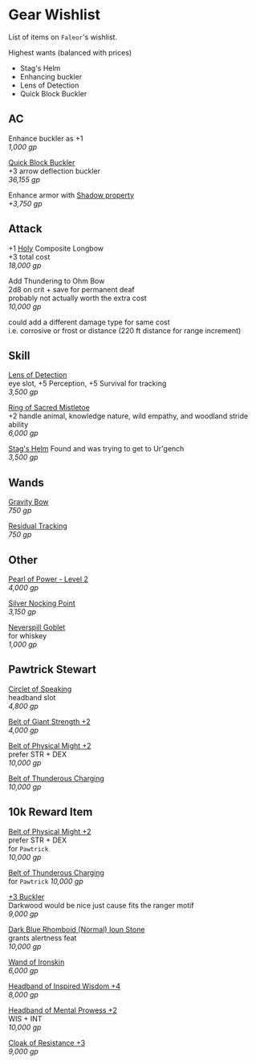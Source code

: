 # Gear Wishlist

List of items on `Faleor`'s wishlist.

Highest wants (balanced with prices)
- Stag's Helm
- Enhancing buckler
- Lens of Detection
- Quick Block Buckler


## AC

Enhance buckler as +1  
_1,000 gp_  

[Quick Block Buckler](https://aonprd.com/MagicArmorDisplay.aspx?ItemName=Quick%20Block%20Buckler)  
+3 arrow deflection buckler  
_36,155 gp_  

Enhance armor with [Shadow property](https://aonprd.com/MagicArmorDisplay.aspx?ItemName=Shadow)  
_+3,750 gp_  


## Attack

+1 [Holy](https://aonprd.com/MagicWeaponsDisplay.aspx?ItemName=Holy) Composite Longbow  
+3 total cost  
_18,000 gp_  

Add Thundering to Ohm Bow  
2d8 on crit + save for permanent deaf  
probably not actually worth the extra cost  
_10,000 gp_  

could add a different damage type for same cost  
i.e. corrosive or frost or distance (220 ft distance for range increment)


## Skill

[Lens of Detection](https://aonprd.com/MagicWondrousDisplay.aspx?FinalName=Lens%20of%20Detection)  
eye slot, +5 Perception, +5 Survival for tracking    
_3,500 gp_  

[Ring of Sacred Mistletoe](https://www.aonprd.com/MagicRingsDisplay.aspx?FinalName=Ring%20of%20Sacred%20Mistletoe)  
+2 handle animal, knowledge nature, wild empathy, and woodland stride ability  
_6,000 gp_  

[Stag's Helm](https://www.aonprd.com/MagicWondrousDisplay.aspx?FinalName=Stag%27s%20Helm)
Found and was trying to get to Ur'gench  
_3,500 gp_  


## Wands

[Gravity Bow](https://www.aonprd.com/SpellDisplay.aspx?ItemName=Gravity%20Bow)  
_750 gp_  

[Residual Tracking](https://www.aonprd.com/SpellDisplay.aspx?ItemName=Residual%20Tracking)  
_750 gp_  


## Other

[Pearl of Power - Level 2](https://www.aonprd.com/MagicWondrousDisplay.aspx?FinalName=Pearl%20of%20Power2nd)  
_4,000 gp_  

[Silver Nocking Point](https://aonprd.com/MagicWondrousDisplay.aspx?FinalName=Silver%20Nocking%20Point)  
_3,150 gp_  

[Neverspill Goblet](https://www.aonprd.com/MagicWondrousDisplay.aspx?FinalName=Neverspill%20Goblet)  
for whiskey  
_1,000 gp_  


## Pawtrick Stewart

[Circlet of Speaking](https://aonprd.com/MagicWondrousDisplay.aspx?FinalName=Circlet%20of%20Speaking)  
headband slot  
_4,800 gp_  

[Belt of Giant Strength +2](https://www.aonprd.com/MagicWondrousDisplay.aspx?FinalName=Belt%20of%20Giant%20Strength2)  
_4,000 gp_  

[Belt of Physical Might +2](https://www.aonprd.com/MagicWondrousDisplay.aspx?FinalName=Belt%20of%20Physical%20Might2)  
prefer STR + DEX  
_10,000 gp_  

[Belt of Thunderous Charging](https://www.aonprd.com/MagicWondrousDisplay.aspx?FinalName=Belt%20of%20Thunderous%20Charging)  
_10,000 gp_  


## 10k Reward Item

[Belt of Physical Might +2](https://www.aonprd.com/MagicWondrousDisplay.aspx?FinalName=Belt%20of%20Physical%20Might2)  
prefer STR + DEX  
for `Pawtrick`  
_10,000 gp_  

[Belt of Thunderous Charging](https://www.aonprd.com/MagicWondrousDisplay.aspx?FinalName=Belt%20of%20Thunderous%20Charging)  
for `Pawtrick` 
_10,000 gp_  

[+3 Buckler](https://www.aonprd.com/Rules.aspx?Name=Magic%20Armor&Category=Magic%20Items)  
Darkwood would be nice just cause fits the ranger motif   
_9,000 gp_  

[Dark Blue Rhomboid (Normal) Ioun Stone](https://www.aonprd.com/MagicWondrousDisplay.aspx?FinalName=Ioun%20Stone%20Dark%20Blue%20Rhomboid)  
grants alertness feat  
_10,000 gp_  

[Wand of Ironskin](https://www.aonprd.com/Rules.aspx?Name=Wands&Category=Magic%20Items)    
_6,000 gp_  

[Headband of Inspired Wisdom +4](https://www.aonprd.com/MagicWondrousDisplay.aspx?FinalName=Headband%20of%20Inspired%20Wisdom4)  
_8,000 gp_

[Headband of Mental Prowess +2](https://www.aonprd.com/MagicWondrousDisplay.aspx?FinalName=Headband%20of%20Mental%20Prowess2)  
WIS + INT    
_10,000 gp_

[Cloak of Resistance +3](https://www.aonprd.com/MagicWondrousDisplay.aspx?FinalName=Cloak%20of%20Resistance3)  
_9,000 gp_  
